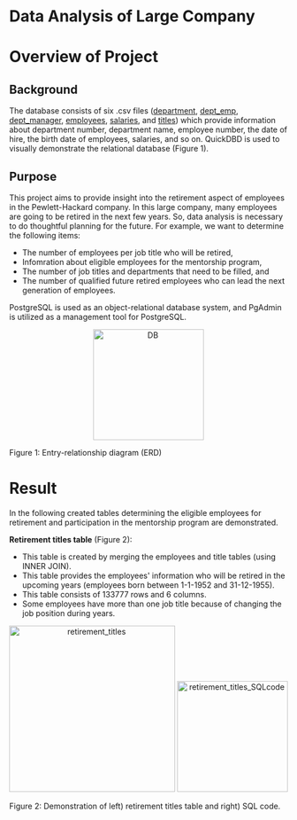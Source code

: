 # Data Analysis of Large Company 
# Overview of Project
## Background
The database consists of six .csv files ([department](https://github.com/elp192/Pewlett-Hackard-Analysis/blob/7c562f62adee8a1efa754a05779b5df5a674cec0/Data/departments.csv), [dept_emp](https://github.com/elp192/Pewlett-Hackard-Analysis/blob/7c562f62adee8a1efa754a05779b5df5a674cec0/Data/dept_emp.csv), [dept_manager](https://github.com/elp192/Pewlett-Hackard-Analysis/blob/7c562f62adee8a1efa754a05779b5df5a674cec0/Data/dept_manager.csv), [employees](https://github.com/elp192/Pewlett-Hackard-Analysis/blob/7c562f62adee8a1efa754a05779b5df5a674cec0/Data/employees.csv), [salaries](https://github.com/elp192/Pewlett-Hackard-Analysis/blob/7c562f62adee8a1efa754a05779b5df5a674cec0/Data/salaries.csv), and [titles](https://github.com/elp192/Pewlett-Hackard-Analysis/blob/7c562f62adee8a1efa754a05779b5df5a674cec0/Data/titles.csv)) which provide information about department number, department name, employee number, the date of hire, the birth date of employees, salaries, and so on. QuickDBD is used to visually demonstrate the relational database (Figure 1). 
## Purpose
This project aims to provide insight into the retirement aspect of employees in the Pewlett-Hackard company. In this large company, many employees are going to be retired in the next few years. So, data analysis is necessary to do thoughtful planning for the future. For example, we want to determine the following items:<br> 
- The number of employees per job title who will be retired,<br>
- Infomration about eligible employees for the mentorship program,<br> 
- The number of job titles and departments that need to be filled, and <br>
- The number of qualified future retired employees who can lead the next generation of employees.<br>

PostgreSQL is used as an object-relational database system, and PgAdmin is utilized as a management tool for PostgreSQL.

<p img align="center" width="100%">
<img width="200" alt="DB" src="https://user-images.githubusercontent.com/85843401/129275876-ae455f66-0823-45e4-995d-4b400e075d16.png">
<figcaption>Figure 1: Entry-relationship diagram (ERD) </figcaption></figure/> 
<p align="center">
</p>

# Result
In the following created tables determining the eligible employees for retirement and participation in the mentorship program are demonstrated.

**Retirement titles table** (Figure 2):<br>
- This table is created by merging the employees and title tables (using INNER JOIN).<br>
- This table provides the employees' information who will be retired in the upcoming years (employees born between 1-1-1952 and 31-12-1955).<br>
- This table consists of 133777 rows and 6 columns.<br>
- Some employees have more than one job title because of changing the job position during years.

<p img align="center" width="100%">
<img width="300" alt="retirement_titles" src="https://user-images.githubusercontent.com/85843401/129267909-e535edcd-0bd0-4bb0-b239-6cd1cd05466a.png">
<img width="200" alt="retirement_titles_SQLcode" src="https://user-images.githubusercontent.com/85843401/129361791-4f31fb0d-2ce3-4e19-971e-3446575f8544.png">
<figcaption>Figure 2: Demonstration of left) retirement titles table and right) SQL code.</figcaption></figure/>
<p align="center">
</p>



